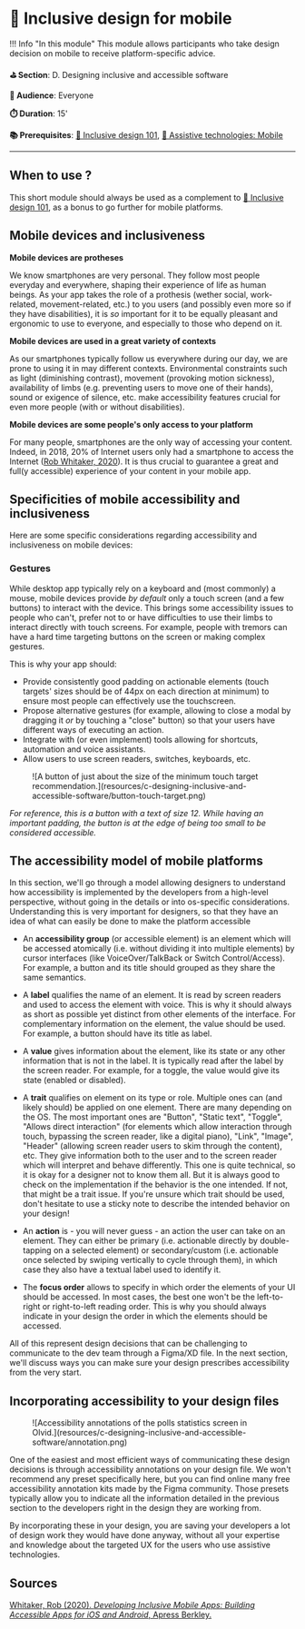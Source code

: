 # 📱 Inclusive design for mobile

!!! Info "In this module"
    This module allows participants who take design decision on mobile to receive platform-specific advice.

**⛳️ Section**: D. Designing inclusive and accessible software

**👥 Audience**: Everyone

**⏱️ ️Duration**: 15'

**📚 Prerequisites**: [🎨 Inclusive design 101](C-IDE.md), [📲 Assistive technologies: Mobile](A-ATM.md)

---

## When to use ?

This short module should always be used as a complement to [🎨 Inclusive design 101](C-IDE.md), as a bonus to go further for mobile platforms.

## Mobile devices and inclusiveness

**Mobile devices are protheses**

We know smartphones are very personal. They follow most people everyday and everywhere, shaping their experience of life as human beings.
As your app takes the role of a prothesis (wether social, work-related, movement-related, etc.) to you users (and possibly even more so if they have disabilities),
it is *so* important for it to be equally pleasant and ergonomic to use to everyone, and especially to those who depend on it.

**Mobile devices are used in a great variety of contexts**

As our smartphones typically follow us everywhere during our day, we are prone to using it in may different contexts.
Environmental constraints such as light (diminishing contrast), movement (provoking motion sickness), availability of limbs (e.g. preventing users to move one of their hands), sound or exigence of silence, etc.
make accessibility features crucial for even more people (with or without disabilities).

**Mobile devices are some people's only access to your platform**

For many people, smartphones are the only way of accessing your content. Indeed, in 2018, 20% of Internet users only had a smartphone to access the Internet ([Rob Whitaker, 2020](https://link.springer.com/book/10.1007/978-1-4842-5814-9)).
It is thus crucial to guarantee a great and full(y accessible) experience of your content in your mobile app.

## Specificities of mobile accessibility and inclusiveness

Here are some specific considerations regarding accessibility and inclusiveness on mobile devices:

### Gestures

While desktop app typically rely on a keyboard and (most commonly) a mouse, mobile devices provide *by default* only a touch screen (and a few buttons) to interact with the device. This brings some accessibility issues to
people who can't, prefer not to or have difficulties to use their limbs to interact directly with touch screens. For example, people with tremors can have a hard time targeting buttons on the screen or making complex gestures.

This is why your app should:

- Provide consistently good padding on actionable elements (touch targets' sizes should be of 44px on each direction at minimum) to ensure most people can effectively use the touchscreen.
- Propose alternative gestures (for example, allowing to close a modal by dragging it *or* by touching a "close" button) so that your users have different ways of executing an action.
- Integrate with (or even implement) tools allowing for shortcuts, automation and voice assistants.
- Allow users to use screen readers, switches, keyboards, etc.

<figure markdown="span">
    ![A button of just about the size of the minimum touch target recommendation.](resources/c-designing-inclusive-and-accessible-software/button-touch-target.png)
</figure>

*For reference, this is a button with a text of size 12. While having an important padding, the button is at the edge of being too small to be considered accessible.*

## The accessibility model of mobile platforms

In this section, we'll go through a model allowing designers to understand how accessibility is implemented by the developers from a high-level perspective, without going in the details or into os-specific considerations.
Understanding this is very important for designers, so that they have an idea of what can easily be done to make the platform accessible

- An **accessibility group** (or accessible element) is an element which will be accessed atomically (i.e. without dividing it into multiple elements) by cursor interfaces (like VoiceOver/TalkBack or Switch Control/Access).
For example, a button and its title should grouped as they share the same semantics.

- A **label** qualifies the name of an element. It is read by screen readers and used to access the element with voice. This is why it should always as short as possible yet distinct from other elements of the interface.
For complementary information on the element, the value should be used. For example, a button should have its title as label.

- A **value** gives information about the element, like its state or any other information that is not in the label. It is typically read after the label by the screen reader. For example, for a toggle, the value would give its
state (enabled or disabled).

- A **trait** qualifies on element on its type or role. Multiple ones can (and likely should) be applied on one element. There are many depending on the OS. The most important ones are "Button", "Static text", "Toggle",
"Allows direct interaction" (for elements which allow interaction through touch, bypassing the screen reader, like a digital piano), "Link", "Image", "Header" (allowing screen reader users to skim through the content), etc.
They give information both to the user and to the screen reader which will interpret and behave differently. This one is quite technical, so it is okay for a designer not to know them all. But it is always good to check on
the implementation if the behavior is the one intended. If not, that might be a trait issue. If you're unsure which trait should be used, don't hesitate to use a sticky note to describe the intended behavior on your design!

- An **action** is - you will never guess - an action the user can take on an element. They can either be primary (i.e. actionable directly by double-tapping on a selected element) or secondary/custom (i.e. actionable once
selected by swiping vertically to cycle through them), in which case they also have a textual label used to identify it. 

- The **focus order** allows to specify in which order the elements of your UI should be accessed. In most cases, the best one won't be the left-to-right or right-to-left reading order. This is why you should always indicate in your design the order in which the elements should be accessed.

All of this represent design decisions that can be challenging to communicate to the dev team through a Figma/XD file. In the next section, we'll discuss ways you can make sure your design prescribes accessibility from the very start.

## Incorporating accessibility to your design files

<figure markdown="span">
    ![Accessibility annotations of the polls statistics screen in Olvid.](resources/c-designing-inclusive-and-accessible-software/annotation.png)
</figure>

One of the easiest and most efficient ways of communicating these design decisions is through accessibility annotations on your design file. We won't recommend any preset specifically here, but you can find online many
free accessibility annotation kits made by the Figma community. Those presets typically allow you to indicate all the information detailed in the previous section to the developers right in the design they are working from.

By incorporating these in your design, you are saving your developers a lot of design work they would have done anyway, without all your expertise and knowledge about the targeted UX for the users who use assistive technologies.

## Sources

[Whitaker, Rob (2020). *Developing Inclusive Mobile Apps: Building Accessible Apps for iOS and Android*, Apress Berkley.](https://doi.org/10.1007/978-1-4842-5814-9)